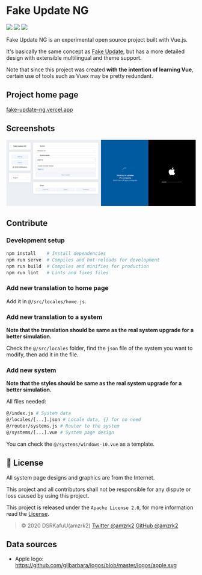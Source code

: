 # Fake Update NG

![](https://img.shields.io/github/last-commit/amzrk2/fake-update-ng?style=flat-square) ![](https://img.shields.io/github/languages/top/amzrk2/fake-update-ng?style=flat-square) ![](https://img.shields.io/github/license/amzrk2/fake-update-ng?style=flat-square)

Fake Update NG is an experimental open source project built with Vue.js.

It's basically the same concept as [Fake Update](https://fakeupdate.net/), but has a more detailed design with extensible multilingual and theme support.

Note that since this project was created **with the intention of learning Vue**, certain use of tools such as Vuex may be pretty redundant.

## Project home page

[fake-update-ng.vercel.app](https://fake-update-ng.vercel.app/)

## Screenshots

![Screenshots](./screenshots.jpg)

## Contribute

### Development setup

```bash
npm install    # Install dependencies
npm run serve  # Compiles and hot-reloads for development
npm run build  # Compiles and minifies for production
npm run lint   # Lints and fixes files
```

### Add new translation to home page

Add it in `@/src/locales/home.js`.

### Add new translation to a system

**Note that the translation should be same as the real system upgrade for a better simulation.**

Check the `@/src/locales` folder, find the `json` file of the system you want to modify, then add it in the file.

### Add new system

**Note that the styles should be same as the real system upgrade for a better simulation.**

All files needed:

```bash
@/index.js # System data
@/locales/[...].json # Locale data, {} for no need
@/router/systems.js # Router to the system
@/systems/[...].vue # System page design
```

You can check the `@/systems/windows-10.vue` as a template.

## 📝 License

All system page designs and graphics are from the Internet.

This project and all contributors shall not be responsible for any dispute or loss caused by using this project.

This project is released under the `Apache License 2.0`, for more information read the [License](https://github.com/amzrk2/hugo-theme-fuji/blob/master/LICENSE).

> © 2020 DSRKafuU(amzrk2) [Twitter @amzrk2](https://twitter.com/amzrk2) [GitHub @amzrk2](https://github.com/amzrk2)

## Data sources

- Apple logo: https://github.com/gilbarbara/logos/blob/master/logos/apple.svg
